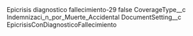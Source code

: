 <?xml version="1.0" encoding="UTF-8"?>
<CustomMetadata xmlns="http://soap.sforce.com/2006/04/metadata" xmlns:xsi="http://www.w3.org/2001/XMLSchema-instance" xmlns:xsd="http://www.w3.org/2001/XMLSchema">
    <label>Epicrisis diagnostico fallecimiento-29</label>
    <protected>false</protected>
    <values>
        <field>CoverageType__c</field>
        <value xsi:type="xsd:string">Indemnizaci_n_por_Muerte_Accidental</value>
    </values>
    <values>
        <field>DocumentSetting__c</field>
        <value xsi:type="xsd:string">EpicrisisConDiagnosticoFallecimiento</value>
    </values>
</CustomMetadata>
